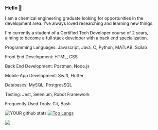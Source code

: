 ### Hello 👋
I am a chemical engineering graduate looking for opportunities in the development area. I've always loved researching and learning new things. 

I'm currently a student of a Certified Tech Developer course of 2 years, aiming to become a full stack developer with a back end specialization.

Programming Languages: Javascript, Java, C, Python, MATLAB, Scilab

Front End Development: HTML, CSS

Back End Development: Postman, Node.js

Mobile App Development: Swift, Flutter

Databases: MySQL, PostgresSQL

Testing: Jest, Selenium, Robot Framework

Frequently Used Tools: Git, Bash

![YOUR github stats](https://github-readme-stats.vercel.app/api?username=smlorac&theme=synthwave)
[![Top Langs](https://github-readme-stats.vercel.app/api/top-langs/?username=smlorac&theme=synthwave)](https://github.com/anuraghazra/github-readme-stats)


[<img src="https://img.shields.io/badge/linkedin-%230077B5.svg?&style=for-the-badge&logo=linkedin&logoColor=white" />](https://www.linkedin.com/in/caroline-machado-da-silva/)

